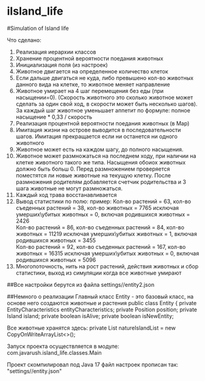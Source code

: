 # iIsland_life
#Simulation of Island life

Что сделано:

1. Реализация иерархии классов
2. Хранение процентной вероятности поедания животных
3. Инициализация поля (из настроек)
4. Животное двигается на определенное количество клеток
5. Если дальше двигаться не куда, либо превышено кол-во животных данного вида на клетке, то животное меняет направление
6. Животное умирает на 4 шаг перемещения без еды (при насыщении=0). (Скорость животного это сколько животное может сделать за один свой ход, в скорости может быть несколько шагов). За каждый шаг животное уменьшает аппетит по формуле: полное насыщение * 0,33 / скорость
7. Реализация процентной вероятности поедания животных (в Map<Map>)
8. Имитация жизни на острове выводится в последовательности шагов. Имитация прекращается если ни останется ни одного животного
9. Животное может есть на каждом шагу, до полного насыщения.
10. Животное может размножаться на последнем ходу, при наличии на клетке животного такого же типа. Насыщения обоиох животных должно быть больш 0. Перед размножением проверяется поместятся ли новые животные на текущую клетку. После размножения родителям добавляется счетчик родительства и 3 шага животные не могут размножаться.
11. Каждый ход трава восстанавливается
12. Вывод статистики по полю: пример:
Кол-во растений = 63, кол-во съеденных растений = 38, кол-во животных = 7765  исключая умерших\убитых животных = 0, включая родившихся животных = 2426  
Кол-во растений = 86, кол-во съеденных растений = 84, кол-во животных = 11219  исключая умерших\убитых животных = 1, включая родившихся животных = 3455  
Кол-во растений = 92, кол-во съеденных растений = 167, кол-во животных = 16315  исключая умерших\убитых животных = 0, включая родившихся животных = 5096
13. Многопоточность, нить на рост растений, действия животных и сбор статистики, выход из симуляции когда все животные умирают

##Все настройки берутся из файла settings//entity2.json

##Немного о реализации
Главный класс Entity - это базовый класс, на основе него создаются животные и растения
public class Entity {
private EntityCharacteristics entityCharacteristics;
private Position position;
private Island island;
private boolean isAlive;
private boolean isNewEntity;

Все животные хранятся здесь:     private List<Entity> natureIslandList = new CopyOnWriteArrayList<>();

Запуск проекта осуществляется в модуле: com.javarush.island_life.classes.Main

Проект скомпилировал под Java 17
файл настроек прописан так: "settings//entity.json"

